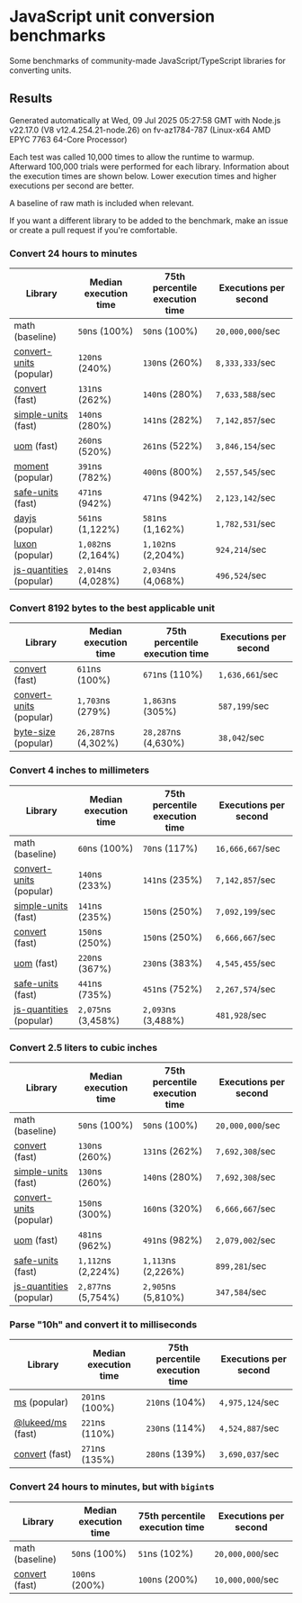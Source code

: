 # JavaScript unit conversion benchmarks

Some benchmarks of community-made JavaScript/TypeScript libraries for converting units.

## Results

<!-- beginblock(results) -->

Generated automatically at Wed, 09 Jul 2025 05:27:58 GMT with Node.js v22.17.0 (V8 v12.4.254.21-node.26) on fv-az1784-787 (Linux-x64 AMD EPYC 7763 64-Core Processor)

Each test was called 10,000 times to allow the runtime to warmup.
Afterward 100,000 trials were performed for each library.
Information about the execution times are shown below.
Lower execution times and higher executions per second are better.

A baseline of raw math is included when relevant.

If you want a different library to be added to the benchmark, make an issue or create a pull request if you're comfortable.

### Convert 24 hours to minutes

| Library                                                            | Median execution time | 75th percentile execution time | Executions per second |
| ------------------------------------------------------------------ | --------------------- | ------------------------------ | --------------------- |
| math (baseline)                                                    | `50`ns (100%)         | `50`ns (100%)                  | `20,000,000`/sec      |
| [convert-units](https://npmjs.com/package/convert-units) (popular) | `120`ns (240%)        | `130`ns (260%)                 | `8,333,333`/sec       |
| [convert](https://npmjs.com/package/convert) (fast)                | `131`ns (262%)        | `140`ns (280%)                 | `7,633,588`/sec       |
| [simple-units](https://npmjs.com/package/simple-units) (fast)      | `140`ns (280%)        | `141`ns (282%)                 | `7,142,857`/sec       |
| [uom](https://npmjs.com/package/uom) (fast)                        | `260`ns (520%)        | `261`ns (522%)                 | `3,846,154`/sec       |
| [moment](https://npmjs.com/package/moment) (popular)               | `391`ns (782%)        | `400`ns (800%)                 | `2,557,545`/sec       |
| [safe-units](https://npmjs.com/package/safe-units) (fast)          | `471`ns (942%)        | `471`ns (942%)                 | `2,123,142`/sec       |
| [dayjs](https://npmjs.com/package/dayjs) (popular)                 | `561`ns (1,122%)      | `581`ns (1,162%)               | `1,782,531`/sec       |
| [luxon](https://npmjs.com/package/luxon) (popular)                 | `1,082`ns (2,164%)    | `1,102`ns (2,204%)             | `924,214`/sec         |
| [js-quantities](https://npmjs.com/package/js-quantities) (popular) | `2,014`ns (4,028%)    | `2,034`ns (4,068%)             | `496,524`/sec         |

### Convert 8192 bytes to the best applicable unit

| Library                                                            | Median execution time | 75th percentile execution time | Executions per second |
| ------------------------------------------------------------------ | --------------------- | ------------------------------ | --------------------- |
| [convert](https://npmjs.com/package/convert) (fast)                | `611`ns (100%)        | `671`ns (110%)                 | `1,636,661`/sec       |
| [convert-units](https://npmjs.com/package/convert-units) (popular) | `1,703`ns (279%)      | `1,863`ns (305%)               | `587,199`/sec         |
| [byte-size](https://npmjs.com/package/byte-size) (popular)         | `26,287`ns (4,302%)   | `28,287`ns (4,630%)            | `38,042`/sec          |

### Convert 4 inches to millimeters

| Library                                                            | Median execution time | 75th percentile execution time | Executions per second |
| ------------------------------------------------------------------ | --------------------- | ------------------------------ | --------------------- |
| math (baseline)                                                    | `60`ns (100%)         | `70`ns (117%)                  | `16,666,667`/sec      |
| [convert-units](https://npmjs.com/package/convert-units) (popular) | `140`ns (233%)        | `141`ns (235%)                 | `7,142,857`/sec       |
| [simple-units](https://npmjs.com/package/simple-units) (fast)      | `141`ns (235%)        | `150`ns (250%)                 | `7,092,199`/sec       |
| [convert](https://npmjs.com/package/convert) (fast)                | `150`ns (250%)        | `150`ns (250%)                 | `6,666,667`/sec       |
| [uom](https://npmjs.com/package/uom) (fast)                        | `220`ns (367%)        | `230`ns (383%)                 | `4,545,455`/sec       |
| [safe-units](https://npmjs.com/package/safe-units) (fast)          | `441`ns (735%)        | `451`ns (752%)                 | `2,267,574`/sec       |
| [js-quantities](https://npmjs.com/package/js-quantities) (popular) | `2,075`ns (3,458%)    | `2,093`ns (3,488%)             | `481,928`/sec         |

### Convert 2.5 liters to cubic inches

| Library                                                            | Median execution time | 75th percentile execution time | Executions per second |
| ------------------------------------------------------------------ | --------------------- | ------------------------------ | --------------------- |
| math (baseline)                                                    | `50`ns (100%)         | `50`ns (100%)                  | `20,000,000`/sec      |
| [convert](https://npmjs.com/package/convert) (fast)                | `130`ns (260%)        | `131`ns (262%)                 | `7,692,308`/sec       |
| [simple-units](https://npmjs.com/package/simple-units) (fast)      | `130`ns (260%)        | `140`ns (280%)                 | `7,692,308`/sec       |
| [convert-units](https://npmjs.com/package/convert-units) (popular) | `150`ns (300%)        | `160`ns (320%)                 | `6,666,667`/sec       |
| [uom](https://npmjs.com/package/uom) (fast)                        | `481`ns (962%)        | `491`ns (982%)                 | `2,079,002`/sec       |
| [safe-units](https://npmjs.com/package/safe-units) (fast)          | `1,112`ns (2,224%)    | `1,113`ns (2,226%)             | `899,281`/sec         |
| [js-quantities](https://npmjs.com/package/js-quantities) (popular) | `2,877`ns (5,754%)    | `2,905`ns (5,810%)             | `347,584`/sec         |

### Parse "10h" and convert it to milliseconds

| Library                                                   | Median execution time | 75th percentile execution time | Executions per second |
| --------------------------------------------------------- | --------------------- | ------------------------------ | --------------------- |
| [ms](https://npmjs.com/package/ms) (popular)              | `201`ns (100%)        | `210`ns (104%)                 | `4,975,124`/sec       |
| [@lukeed/ms](https://npmjs.com/package/@lukeed/ms) (fast) | `221`ns (110%)        | `230`ns (114%)                 | `4,524,887`/sec       |
| [convert](https://npmjs.com/package/convert) (fast)       | `271`ns (135%)        | `280`ns (139%)                 | `3,690,037`/sec       |

### Convert 24 hours to minutes, but with `bigint`s

| Library                                             | Median execution time | 75th percentile execution time | Executions per second |
| --------------------------------------------------- | --------------------- | ------------------------------ | --------------------- |
| math (baseline)                                     | `50`ns (100%)         | `51`ns (102%)                  | `20,000,000`/sec      |
| [convert](https://npmjs.com/package/convert) (fast) | `100`ns (200%)        | `100`ns (200%)                 | `10,000,000`/sec      |

<!-- endblock(results) -->
